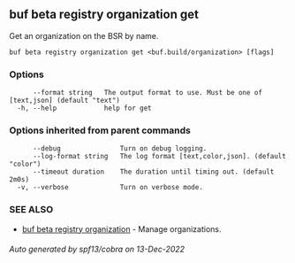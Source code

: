 ## buf beta registry organization get

Get an organization on the BSR by name.

```
buf beta registry organization get <buf.build/organization> [flags]
```

### Options

```
      --format string   The output format to use. Must be one of [text,json] (default "text")
  -h, --help            help for get
```

### Options inherited from parent commands

```
      --debug               Turn on debug logging.
      --log-format string   The log format [text,color,json]. (default "color")
      --timeout duration    The duration until timing out. (default 2m0s)
  -v, --verbose             Turn on verbose mode.
```

### SEE ALSO

* [buf beta registry organization](buf_beta_registry_organization.md)	 - Manage organizations.

###### Auto generated by spf13/cobra on 13-Dec-2022
